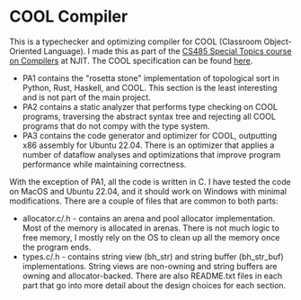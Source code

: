 # COOL Compiler

This is a typechecker and optimizing compiler for COOL (Classroom Object-Oriented Language). I made this as part of the [CS485 Special Topics course on Compilers](https://kelloggm.github.io/martinjkellogg.com/teaching/cs485-sp25/) at NJIT. The COOL specification can be found [here](https://kelloggm.github.io/martinjkellogg.com/teaching/cs485-sp25/crm/onepage/crm-onepage.html).

* PA1 contains the "rosetta stone" implementation of topological sort in Python, Rust, Haskell, and COOL. This section is the least interesting and is not part of the main project.
* PA2 contains a static analyzer that performs type checking on COOL programs, traversing the abstract syntax tree and rejecting all COOL programs that do not compy with the type system.
* PA3 contains the code generator and optimizer for COOL, outputting x86 assembly for Ubuntu 22.04. There is an optimizer that applies a number of dataflow analyses and optimizations that improve program performance while maintaining correctness.

With the exception of PA1, all the code is written in C. I have tested the code on MacOS and Ubuntu 22.04, and it should work on Windows with minimal modifications. There are a couple of files that are common to both parts:
* allocator.c/.h - contains an arena and pool allocator implementation. Most of the memory is allocated in arenas. There is not much logic to free memory, I mostly rely on the OS to clean up all the memory once the program ends.
* types.c/.h - contains string view (bh_str) and string buffer (bh_str_buf) implementations. String views are non-owning and string buffers are owning and allocator-backed.
There are also README.txt files in each part that go into more detail about the design choices for each section.
